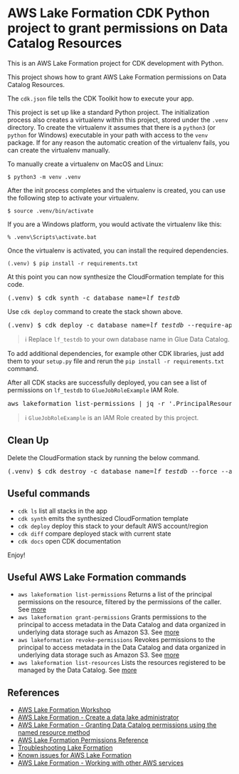 
# AWS Lake Formation CDK Python project to grant permissions on Data Catalog Resources

This is an AWS Lake Formation project for CDK development with Python.

This project shows how to grant AWS Lake Formation permissions on Data Catalog Resources.

The `cdk.json` file tells the CDK Toolkit how to execute your app.

This project is set up like a standard Python project.  The initialization
process also creates a virtualenv within this project, stored under the `.venv`
directory.  To create the virtualenv it assumes that there is a `python3`
(or `python` for Windows) executable in your path with access to the `venv`
package. If for any reason the automatic creation of the virtualenv fails,
you can create the virtualenv manually.

To manually create a virtualenv on MacOS and Linux:

```
$ python3 -m venv .venv
```

After the init process completes and the virtualenv is created, you can use the following
step to activate your virtualenv.

```
$ source .venv/bin/activate
```

If you are a Windows platform, you would activate the virtualenv like this:

```
% .venv\Scripts\activate.bat
```

Once the virtualenv is activated, you can install the required dependencies.

```
(.venv) $ pip install -r requirements.txt
```

At this point you can now synthesize the CloudFormation template for this code.

<pre>
(.venv) $ cdk synth -c database_name=<i>lf_testdb</i>
</pre>

Use `cdk deploy` command to create the stack shown above.

<pre>
(.venv) $ cdk deploy -c database_name=<i>lf_testdb</i> --require-approval never
</pre>
> :information_source: Replace `lf_testdb` to your own database name in Glue Data Catalog.

To add additional dependencies, for example other CDK libraries, just add
them to your `setup.py` file and rerun the `pip install -r requirements.txt`
command.

After all CDK stacks are successfully deployed, you can see a list of permissions on `lf_testdb` to `GlueJobRoleExample` IAM Role.
<pre>
aws lakeformation list-permissions | jq -r '.PrincipalResourcePermissions[] | select(.Principal.DataLakePrincipalIdentifier | endswith("GlueJobRoleExample"))'
</pre>
> :information_source: `GlueJobRoleExample` is an IAM Role created by this project.

## Clean Up

Delete the CloudFormation stack by running the below command.

<pre>
(.venv) $ cdk destroy -c database_name=<i>lf_testdb</i> --force --all
</pre>


## Useful commands

 * `cdk ls`          list all stacks in the app
 * `cdk synth`       emits the synthesized CloudFormation template
 * `cdk deploy`      deploy this stack to your default AWS account/region
 * `cdk diff`        compare deployed stack with current state
 * `cdk docs`        open CDK documentation

Enjoy!


## Useful AWS Lake Formation commands

 * `aws lakeformation list-permissions`     Returns a list of the principal permissions on the resource, filtered by the permissions of the caller. See [more](https://awscli.amazonaws.com/v2/documentation/api/latest/reference/lakeformation/list-permissions.html)
 * `aws lakeformation grant-permissions`    Grants permissions to the principal to access metadata in the Data Catalog and data organized in underlying data storage such as Amazon S3. See [more](https://awscli.amazonaws.com/v2/documentation/api/latest/reference/lakeformation/grant-permissions.html)
 * `aws lakeformation revoke-permissions`   Revokes permissions to the principal to access metadata in the Data Catalog and data organized in underlying data storage such as Amazon S3. See [more](https://awscli.amazonaws.com/v2/documentation/api/latest/reference/lakeformation/revoke-permissions.html)
 * `aws lakeformation list-resources`       Lists the resources registered to be managed by the Data Catalog. See [more](https://awscli.amazonaws.com/v2/documentation/api/latest/reference/lakeformation/list-resources.html)


## References

 * [AWS Lake Formation Workshop](https://catalog.us-east-1.prod.workshops.aws/workshops/78572df7-d2ee-4f78-b698-7cafdb55135d/en-US)
 * [AWS Lake Formation - Create a data lake administrator](https://docs.aws.amazon.com/lake-formation/latest/dg/getting-started-setup.html#create-data-lake-admin)
 * [AWS Lake Formation - Granting Data Catalog permissions using the named resource method](https://docs.aws.amazon.com/lake-formation/latest/dg/granting-cat-perms-named-resource.html)
 * [AWS Lake Formation Permissions Reference](https://docs.aws.amazon.com/lake-formation/latest/dg/lf-permissions-reference.html)
 * [Troubleshooting Lake Formation](https://docs.aws.amazon.com/lake-formation/latest/dg/troubleshooting.html)
 * [Known issues for AWS Lake Formation](https://docs.aws.amazon.com/lake-formation/latest/dg/limitations.html)
 * [AWS Lake Formation - Working with other AWS services](https://docs.aws.amazon.com/lake-formation/latest/dg/working-with-services.html)

